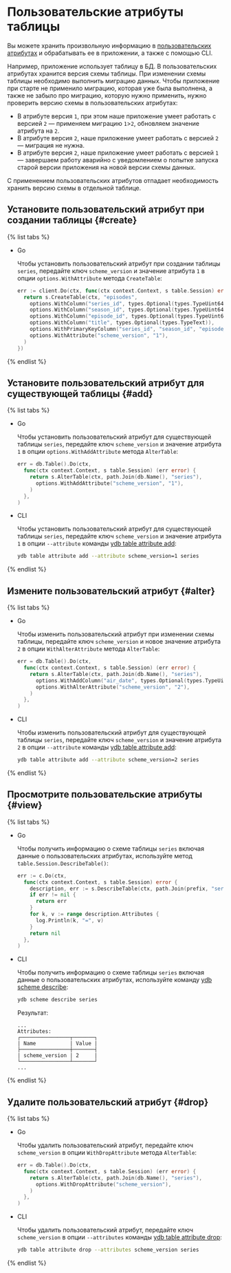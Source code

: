 # Пользовательские атрибуты таблицы

Вы можете хранить произвольную информацию в [пользовательских атрибутах](../concepts/datamodel/table.md#users-attr) и обрабатывать ее в приложении, а также с помощью CLI.

Например, приложение использует таблицу в БД. В пользовательских атрибутах хранится версия схемы таблицы. При изменении схемы таблицы необходимо выполнить миграцию данных. Чтобы приложение при старте не применило миграцию, которая уже была выполнена, а также не забыло про миграцию, которую нужно применить, нужно проверить версию схемы в пользовательских атрибутах:

* В атрибуте версия `1`, при этом наше приложение умеет работать с версией `2` — применяем миграцию `1`>`2`, обновляем значение атрибута на `2`.
* В атрибуте версия `2`, наше приложение умеет работать с версией `2` — миграция не нужна.
* В атрибуте версия `2`, наше приложение умеет работать с версией `1` — завершаем работу аварийно с уведомлением о попытке запуска старой версии приложения на новой версии схемы данных.

С применением пользовательских атрибутов отпадает необходимость хранить версию схемы в отдельной таблице.

## Установите пользовательский атрибут при создании таблицы {#create}

{% list tabs %}

- Go

  Чтобы установить пользовательский атрибут при создании таблицы `series`, передайте ключ `scheme_version` и значение атрибута `1` в опции `options.WithAttribute` метода `CreateTable`:

  ```go
  err := client.Do(ctx, func(ctx context.Context, s table.Session) error {
    return s.CreateTable(ctx, "episodes",
      options.WithColumn("series_id", types.Optional(types.TypeUint64)),
      options.WithColumn("season_id", types.Optional(types.TypeUint64)),
      options.WithColumn("episode_id", types.Optional(types.TypeUint64)),
      options.WithColumn("title", types.Optional(types.TypeText)),
      options.WithPrimaryKeyColumn("series_id", "season_id", "episode_id"),
      options.WithAttribute("scheme_version", "1"),
    )
  })
  ```

{% endlist %}

## Установите пользовательский атрибут для существующей таблицы {#add}

{% list tabs %}

- Go

  Чтобы установить пользовательский атрибут для существующей таблицы `series`, передайте ключ `scheme_version` и значение атрибута `1` в опции `options.WithAddAttribute` метода `AlterTable`:

  ```go
  err = db.Table().Do(ctx,
    func(ctx context.Context, s table.Session) (err error) {
      return s.AlterTable(ctx, path.Join(db.Name(), "series"),
        options.WithAddAttribute("scheme_version", "1"),
      )
    },
  )
  ```

- CLI

  Чтобы установить пользовательский атрибут для существующей таблицы `series`, передайте ключ `scheme_version` и значение атрибута `1` в опции `--attribute` команды [ydb table attribute add](../reference/ydb-cli/table-attribute-add.md):

  ```bash
  ydb table attribute add --attribute scheme_version=1 series
  ```

{% endlist %}

## Измените пользовательский атрибут {#alter}

{% list tabs %}

- Go

  Чтобы изменить пользовательский атрибут при изменении схемы таблицы, передайте ключ `scheme_version` и новое значение атрибута `2` в опции `WithAlterAttribute` метода `AlterTable`:

  ```go
  err = db.Table().Do(ctx,
    func(ctx context.Context, s table.Session) (err error) {
      return s.AlterTable(ctx, path.Join(db.Name(), "series"),
        options.WithAddColumn("air_date", types.Optional(types.TypeUint64)),
        options.WithAlterAttribute("scheme_version", "2"),
      )
    },
  )
  ```

- CLI

  Чтобы изменить пользовательский атрибут для существующей таблицы `series`, передайте ключ `scheme_version` и значение атрибута `2` в опции `--attribute` команды [ydb table attribute add](../reference/ydb-cli/table-attribute-add.md):

  ```bash
  ydb table attribute add --attribute scheme_version=2 series
  ```

{% endlist %}

## Просмотрите пользовательские атрибуты {#view}

{% list tabs %}

- Go

  Чтобы получить информацию о схеме таблицы `series` включая данные о пользовательских атрибутах, используйте метод `table.Session.DescribeTable()`:

  ```go
  err := c.Do(ctx,
    func(ctx context.Context, s table.Session) error {
      description, err := s.DescribeTable(ctx, path.Join(prefix, "series"))
      if err != nil {
        return err
      }
      for k, v := range description.Attributes {
        log.Println(k, "=", v)
      }
      return nil
    },
  )
  ```

- CLI

  Чтобы получить информацию о схеме таблицы `series` включая данные о пользовательских атрибутах, используйте команду [ydb scheme describe](../reference/ydb-cli/commands/scheme-describe.md):

  ```bash
  ydb scheme describe series
  ```

  Результат:

  ```text
  ...
  Attributes: 
  ┌────────────────┬───────┐
  | Name           | Value |
  ├────────────────┼───────┤
  | scheme_version | 2     |
  └────────────────┴───────┘
  ...
  ```

{% endlist %}

## Удалите пользовательский атрибут {#drop}

{% list tabs %}

- Go

  Чтобы удалить пользовательский атрибут, передайте ключ `scheme_version` в опции `WithDropAttribute` метода `AlterTable`:

  ```go
  err = db.Table().Do(ctx,
    func(ctx context.Context, s table.Session) (err error) {
      return s.AlterTable(ctx, path.Join(db.Name(), "series"),
        options.WithDropAttribute("scheme_version"),
      )
    },
  )
  ```

- CLI

  Чтобы удалить пользовательский атрибут, передайте ключ `scheme_version` в опции `--attributes` команды [ydb table attribute drop](../reference/ydb-cli/table-attribute-drop.md):

  ```bash
  ydb table attribute drop --attributes scheme_version series
  ```

{% endlist %}
